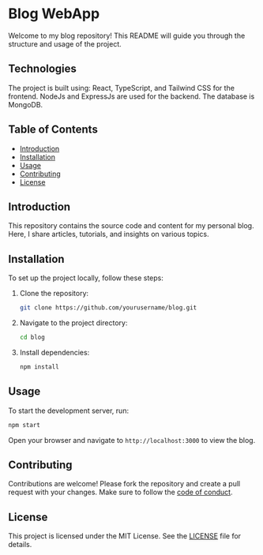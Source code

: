 # Blog WebApp

Welcome to my blog repository! This README will guide you through the structure and usage of the project.

## Technologies

The project is built using: React, TypeScript, and Tailwind CSS for the frontend. NodeJs and ExpressJs are used for the backend. The database is MongoDB.

## Table of Contents

- [Introduction](#introduction)
- [Installation](#installation)
- [Usage](#usage)
- [Contributing](#contributing)
- [License](#license)

## Introduction

This repository contains the source code and content for my personal blog. Here, I share articles, tutorials, and insights on various topics.

## Installation

To set up the project locally, follow these steps:

1. Clone the repository:

    ```sh
    git clone https://github.com/yourusername/blog.git
    ```

2. Navigate to the project directory:

    ```sh
    cd blog
    ```

3. Install dependencies:

    ```sh
    npm install
    ```

## Usage

To start the development server, run:

```sh
npm start
```

Open your browser and navigate to `http://localhost:3000` to view the blog.

## Contributing

Contributions are welcome! Please fork the repository and create a pull request with your changes. Make sure to follow the [code of conduct](CODE_OF_CONDUCT.md).

## License

This project is licensed under the MIT License. See the [LICENSE](LICENSE) file for details.
